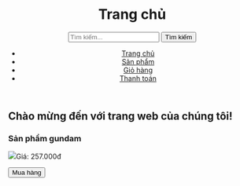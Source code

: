 <html>
<head>
	<link rel="stylesheet" type="text/css" href="style.css">
</head>
<body>
	<header>
		<h1>Trang chủ</h1>
                <form action="/search" method="get">
  <input type="text" name="q" placeholder="Tìm kiếm...">
  <button type="submit">Tìm kiếm</button>
</form>
		<nav>
			<ul>
				<li><a href="#">Trang chủ</a></li>
				<li><a href="#">Sản phẩm</a></li>
				<li><a href="#">Giỏ hàng</a></li>
				<li><a href="#">Thanh toán</a></li>
			</ul>
		</nav>
	</header>
	<section id="banner">
		<h2>Chào mừng đến với trang web của chúng tôi!</h2>
	</section>
	<main>
		<section class="product">
 			<h3>Sản phẩm gundam</h3>              
			<img src="https://i.imgur.com/uylOHfx.jpg "
			<p>Giá: 257.000đ</p>
			<button>Mua hàng</button>
		</section>
</body>
</html>

